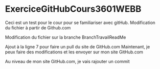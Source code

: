 # ExerciceGitHubCours3601WEBB
Ceci est un test pour le cour pour se familiariser avec gitHub.
Modification du fichier à partir de Github.com

Modification du fichier sur la branche BranchTravailReadMe

Ajout à la ligne 7 pour faire un pull du site de GitHub.com
Maintenant, je peux faire des modifications et les envoyer sur mon site GitHub.com

Au niveau de mon site GitHub.com, je vais rajouter un commit
